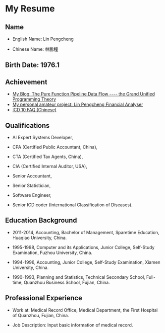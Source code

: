 # My Resume

## Name

- English Name: Lin Pengcheng 

- Chinese Name: 林鹏程

## Birth Date: 1976.1

## Achievement

- [My Blog: The Pure Function Pipeline Data Flow ---- the Grand Unified Programming Theory](https://github.com/linpengcheng/PurefunctionPipelineDataflow)
- [My personal amateur project: Lin Pengcheng Financial Analyser](https://github.com/linpengcheng/fa)
- [ICD 10 FAQ (Chinese)](https://github.com/linpengcheng/icd10faq)

## Qualifications

* AI Expert Systems Developer, 

* CPA (Certified Public Accountant, China), 

* CTA (Certified Tax Agents, China),

* CIA (Certified Internal Auditor, USA), 

* Senior Accountant,

* Senior Statistician, 

* Software Engineer,

* Senior ICD coder (International Classification of Diseases).

## Education Background

* 2011-2014, Accounting, Bachelor of Management, Sparetime Education, Huaqiao University, China. 

* 1995-1998, Computer and its Applications, Junior College, Self-Study Examination, Fuzhou University, China. 

* 1994-1996, Accounting, Junior College, Self-Study Examination, Xiamen University,  China.

* 1990-1993, Planning and Statistics, Technical Secondary School, Full-time, Quanzhou Business School, Fujian, China. 

## Professional Experience

* Work at: Medical Record Office, Medical Department, the First Hospital of Quanzhou, Fujian, China. 

* Job Description: Input basic information of medical record.
